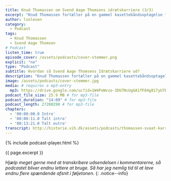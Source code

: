 ```yaml
---
title: Knud Thomassen om Svend Aage Thomsens idrætskarriere (3/3)
excerpt: "Knud Thomassen fortæller på en gammel kasettebåndsoptagelse fra arkivet om Svend Aage Thomsens idrætskarriere."
author: lsolesen
category:
  - Podcast
tags:
  - Knud Thomassen
  - Svend Aage Thomsen
# Podcast
listen_time: true
episode_cover: /assets/podcasts/cover-stemmer.png
explicit: "no"
type: "Podcast"
subtitle: Hvordan så Svend Aage Thomsens Idrætskarriere ud?
description: "Knud Thomassen fortæller på en gammel kasettebåndsoptagelse fra arkivet om Svend Aage Thomsens idrætskarriere."
image: /assets/podcasts/cover-stemmer.jpg
media: # requires a mp3-entry
  mp3: https://drive.google.com/uc?id=1W4PoWvzo-3DU7NcUgGA1fF84g817yU7B
podcast_file_size: 25.9 MB # for mp3-file
podcast_duration: "14:09" # for mp3-file
podcast_length: 27200290 # for mp3-file
chapters:
  - '00:00:00.0 Intro'
  - '00:00:11.0 Talt intro'
  - '00:13:21.0 Talt outro'
transcript: http://historie.vih.dk/assets/podcasts/thomassen-svaat-karriere.txt
---
```


{% include podcast-player.html %}

{{ page.excerpt }}

_Hjælp meget gerne med at transkribere udsendelsen i kommentarerne, så podcastet bliver endnu lettere at bruge. Så har jeg nemlig tid til at lave endnu flere spændende afsnit i føljetonen._
{: .notice--info}

